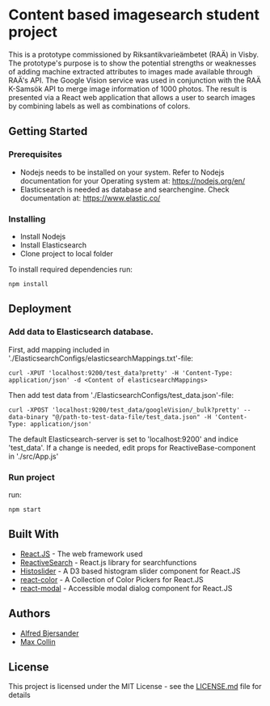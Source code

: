 # Content based imagesearch student project

This is a prototype commissioned by Riksantikvarieämbetet (RAÄ) in Visby. The prototype's purpose is to show the potential strengths or weaknesses of adding machine extracted attributes to images made available through RAÄ's API. The Google Vision service was used in conjunction with the RAÄ K-Samsök API to merge image information of 1000 photos. The result is presented via a React web application that allows a user to search images by combining labels as well as combinations of colors.

## Getting Started

### Prerequisites

* Nodejs needs to be installed on your system. Refer to Nodejs documentation for your Operating system at: https://nodejs.org/en/
* Elasticsearch is needed as database and searchengine. Check documentation at: https://www.elastic.co/

### Installing

* Install Nodejs
* Install Elasticsearch
* Clone project to local folder

To install required dependencies run:
```
npm install
```

## Deployment

### Add data to Elasticsearch database.

First, add mapping included in './ElasticsearchConfigs/elasticsearchMappings.txt'-file:
```
curl -XPUT 'localhost:9200/test_data?pretty' -H 'Content-Type: application/json' -d <Content of elasticsearchMappings>
```

Then add test data from './ElasticsearchConfigs/test_data.json'-file:
```
curl -XPOST 'localhost:9200/test_data/googleVision/_bulk?pretty' --data-binary "@/path-to-test-data-file/test_data.json" -H 'Content-Type: application/json'
```

The default Elasticsearch-server is set to 'localhost:9200' and indice 'test_data'. If a change is needed, edit props for ReactiveBase-component in './src/App.js'



### Run project

run:
```
npm start
```

## Built With

* [React.JS](https://reactjs.org/) - The web framework used
* [ReactiveSearch](https://opensource.appbase.io/reactive-manual/) - React.js library for searchfunctions
* [Histoslider](https://github.com/samhogg/histoslider) - A D3 based histogram slider component for React.JS
* [react-color](https://casesandberg.github.io/react-color/) - A Collection of Color Pickers for React.JS
* [react-modal](https://github.com/reactjs/react-modal) - Accessible modal dialog component for React.JS

## Authors

* [Alfred Bjersander](alfred.bjersander@gmail.com)
* [Max Collin](maxcollin@gmail.com)
 

## License

This project is licensed under the MIT License - see the [LICENSE.md](./LICENSE.md) file for details
